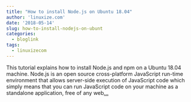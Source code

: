 ```yaml
---
title: "How to install Node.js on Ubuntu 18.04"
author: 'linuxize.com'
date: '2018-05-14'
slug: how-to-install-nodejs-on-ubunt
categories:
  - bloglink
tags:
  - linuxizecom
---
```


This tutorial explains how to install Node.js and npm on a Ubuntu 18.04 machine. Node.js is an open source cross-platform JavaScript run-time environment that allows server-side execution of JavaScript code which simply means that you can run JavaScript code on your machine as a standalone application, free of any web[... <i class="fas fa-external-link-alt"></i>](https://linuxize.com/post/how-to-install-node-js-on-ubuntu-18.04/)

